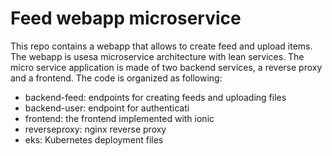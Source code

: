 # Feed webapp microservice

This repo contains a webapp that allows to create feed and upload items. The webapp is usesa microservice architecture with lean services. The micro service application is made of two backend services, a reverse proxy and a frontend. The code is organized as following:

- backend-feed: endpoints for creating feeds and uploading files
- backend-user: endpoint for authenticati
- frontend: the frontend implemented with ionic
- reverseproxy: nginx reverse proxy
- eks: Kubernetes deployment files 
